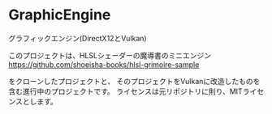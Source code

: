 # GraphicEngine
グラフィックエンジン(DirectX12とVulkan)


このプロジェクトは、HLSLシェーダーの魔導書のミニエンジン
https://github.com/shoeisha-books/hlsl-grimoire-sample

をクローンしたプロジェクトと、
そのプロジェクトをVulkanに改造したものを含む進行中のプロジェクトです。
ライセンスは元リポジトリに則り、MITライセンスとします。
